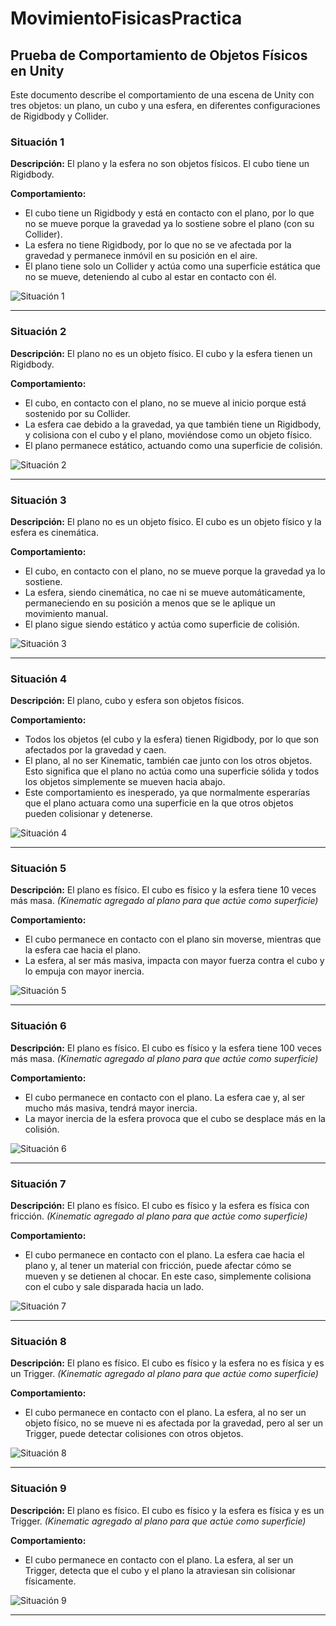 # MovimientoFisicasPractica

## Prueba de Comportamiento de Objetos Físicos en Unity

Este documento describe el comportamiento de una escena de Unity con tres objetos: un plano, un cubo y una esfera, en diferentes configuraciones de Rigidbody y Collider.

### Situación 1
**Descripción:** El plano y la esfera no son objetos físicos. El cubo tiene un Rigidbody.

**Comportamiento:**
- El cubo tiene un Rigidbody y está en contacto con el plano, por lo que no se mueve porque la gravedad ya lo sostiene sobre el plano (con su Collider).
- La esfera no tiene Rigidbody, por lo que no se ve afectada por la gravedad y permanece inmóvil en su posición en el aire.
- El plano tiene solo un Collider y actúa como una superficie estática que no se mueve, deteniendo al cubo al estar en contacto con él.

![Situación 1](Execution/situacion1.png)

---

### Situación 2
**Descripción:** El plano no es un objeto físico. El cubo y la esfera tienen un Rigidbody.

**Comportamiento:**
- El cubo, en contacto con el plano, no se mueve al inicio porque está sostenido por su Collider.
- La esfera cae debido a la gravedad, ya que también tiene un Rigidbody, y colisiona con el cubo y el plano, moviéndose como un objeto físico.
- El plano permanece estático, actuando como una superficie de colisión.

![Situación 2](Execution/situacion2.gif)

---

### Situación 3
**Descripción:** El plano no es un objeto físico. El cubo es un objeto físico y la esfera es cinemática.

**Comportamiento:**
- El cubo, en contacto con el plano, no se mueve porque la gravedad ya lo sostiene.
- La esfera, siendo cinemática, no cae ni se mueve automáticamente, permaneciendo en su posición a menos que se le aplique un movimiento manual.
- El plano sigue siendo estático y actúa como superficie de colisión.

![Situación 3](Execution/situacion3.gif)

---

### Situación 4
**Descripción:** El plano, cubo y esfera son objetos físicos.

**Comportamiento:**
- Todos los objetos (el cubo y la esfera) tienen Rigidbody, por lo que son afectados por la gravedad y caen.
- El plano, al no ser Kinematic, también cae junto con los otros objetos. Esto significa que el plano no actúa como una superficie sólida y todos los objetos simplemente se mueven hacia abajo.
- Este comportamiento es inesperado, ya que normalmente esperarías que el plano actuara como una superficie en la que otros objetos pueden colisionar y detenerse.

![Situación 4](Execution/situacion4.gif)

---

### Situación 5
**Descripción:** El plano es físico. El cubo es físico y la esfera tiene 10 veces más masa. *(Kinematic agregado al plano para que actúe como superficie)*

**Comportamiento:**
- El cubo permanece en contacto con el plano sin moverse, mientras que la esfera cae hacia el plano.
- La esfera, al ser más masiva, impacta con mayor fuerza contra el cubo y lo empuja con mayor inercia.

![Situación 5](Execution/situacion5.gif)

---

### Situación 6
**Descripción:** El plano es físico. El cubo es físico y la esfera tiene 100 veces más masa. *(Kinematic agregado al plano para que actúe como superficie)*

**Comportamiento:**
- El cubo permanece en contacto con el plano. La esfera cae y, al ser mucho más masiva, tendrá mayor inercia.
- La mayor inercia de la esfera provoca que el cubo se desplace más en la colisión.

![Situación 6](Execution/situacion6.gif)

---

### Situación 7
**Descripción:** El plano es físico. El cubo es físico y la esfera es física con fricción. *(Kinematic agregado al plano para que actúe como superficie)*

**Comportamiento:**
- El cubo permanece en contacto con el plano. La esfera cae hacia el plano y, al tener un material con fricción, puede afectar cómo se mueven y se detienen al chocar. En este caso, simplemente colisiona con el cubo y sale disparada hacia un lado.

![Situación 7](Execution/situacion7.gif)

---

### Situación 8
**Descripción:** El plano es físico. El cubo es físico y la esfera no es física y es un Trigger. *(Kinematic agregado al plano para que actúe como superficie)*

**Comportamiento:**
- El cubo permanece en contacto con el plano. La esfera, al no ser un objeto físico, no se mueve ni es afectada por la gravedad, pero al ser un Trigger, puede detectar colisiones con otros objetos.

![Situación 8](Execution/situacion8.gif)

---

### Situación 9
**Descripción:** El plano es físico. El cubo es físico y la esfera es física y es un Trigger. *(Kinematic agregado al plano para que actúe como superficie)*

**Comportamiento:**
- El cubo permanece en contacto con el plano. La esfera, al ser un Trigger, detecta que el cubo y el plano la atraviesan sin colisionar físicamente.

![Situación 9](Execution/situacion9.gif)

---
